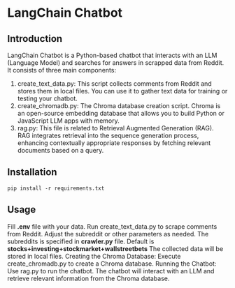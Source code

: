 # LangChain Chatbot

## Introduction

LangChain Chatbot is a Python-based chatbot that interacts with an LLM (Language Model) and searches for answers in scrapped data from Reddit. It consists of three main components:

1. create_text_data.py: This script collects comments from Reddit and stores them in local files. You can use it to gather text data for training or testing your chatbot.
2. create_chromadb.py: The Chroma database creation script. Chroma is an open-source embedding database that allows you to build Python or JavaScript LLM apps with memory.
3. rag.py: This file is related to Retrieval Augmented Generation (RAG). RAG integrates retrieval into the sequence generation process, enhancing contextually appropriate responses by fetching relevant documents based on a query.

## Installation

```
pip install -r requirements.txt
```

## Usage

Fill **.env** file with your data.
Run create_text_data.py to scrape comments from Reddit. Adjust the subreddit or other parameters as needed.
The subreddits is specified in **crawler.py** file. Default is **stocks+investing+stockmarket+wallstreetbets**
The collected data will be stored in local files.
Creating the Chroma Database:
Execute create_chromadb.py to create a Chroma database.
Running the Chatbot:
Use rag.py to run the chatbot.
The chatbot will interact with an LLM and retrieve relevant information from the Chroma database.
